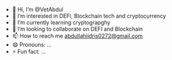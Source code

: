- 👋 Hi, I’m @VetAbdul
- 👀 I’m interested in DEFI, Blockchain tech and cryptocurrency 
- 🌱 I’m currently learning cryptograpghy
- 💞️ I’m looking to collaborate on DEFI and Blockchain 
- 📫 How to reach me abdullahiidris0272@gmail.com
- 😄 Pronouns: ...
- ⚡ Fun fact: ...

<!---
VetAbdul/VetAbdul is a ✨ special ✨ repository because its `README.md` (this file) appears on your GitHub profile.
You can click the Preview link to take a look at your changes.
--->
